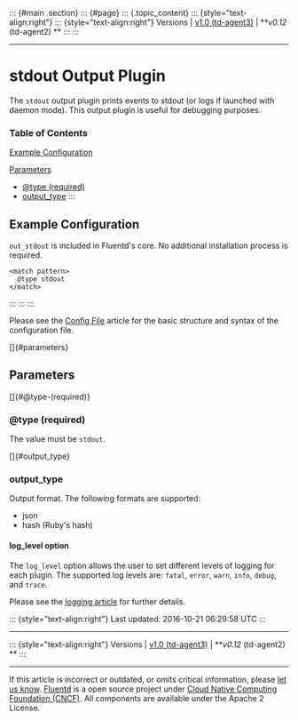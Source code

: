::: {#main .section}
::: {#page}
::: {.topic_content}
::: {style="text-align:right"}
::: {style="text-align:right"}
Versions \| [v1.0 (td-agent3)](/v1.0/articles/out_stdout) \| ***v0.12*
(td-agent2) **
:::
:::

------------------------------------------------------------------------

stdout Output Plugin
====================

The `stdout` output plugin prints events to stdout (or logs if launched
with daemon mode). This output plugin is useful for debugging purposes.


### Table of Contents

[Example Configuration](#example-configuration)

[Parameters](#parameters)

-   [\@type (required)](#@type-(required))
-   [output\_type](#output_type)
:::

Example Configuration
---------------------

`out_stdout` is included in Fluentd's core. No additional installation
process is required.

``` {.CodeRay}
<match pattern>
  @type stdout
</match>
```
:::
:::
:::

Please see the [Config File](config-file) article for the basic
structure and syntax of the configuration file.

[]{#parameters}

Parameters
----------

[]{#@type-(required)}

### \@type (required)

The value must be `stdout`.

[]{#output_type}

### output\_type

Output format. The following formats are supported:

-   json
-   hash (Ruby's hash)

#### log\_level option

The `log_level` option allows the user to set different levels of
logging for each plugin. The supported log levels are: `fatal`, `error`,
`warn`, `info`, `debug`, and `trace`.

Please see the [logging article](logging) for further details.

::: {style="text-align:right"}
Last updated: 2016-10-21 06:29:58 UTC
:::

------------------------------------------------------------------------

::: {style="text-align:right"}
Versions \| [v1.0 (td-agent3)](/v1.0/articles/out_stdout) \| ***v0.12*
(td-agent2) **
:::

------------------------------------------------------------------------

If this article is incorrect or outdated, or omits critical information,
please [let us
know](https://github.com/fluent/fluentd-docs/issues?state=open).
[Fluentd](http://www.fluentd.org/) is a open source project under [Cloud
Native Computing Foundation (CNCF)](https://cncf.io/). All components
are available under the Apache 2 License.
